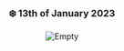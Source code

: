 <div align="center"> 

### ❄️ 13th of January 2023

![Empty](https://64.media.tumblr.com/2b61e959d9bbef5f16c52f14f55bfd1a/82753f518358b2cc-e2/s640x960/252f257ffc998429d1e678e6ad4c0459d72c698a.gif)
</div>
